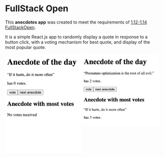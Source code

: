 # FullStack Open

This **anecdotes app** was created to meet the requirements of [1.12-1.14 FullStackOpen](https://fullstackopen.com/en/part1/a_more_complex_state_debugging_react_apps#exercises-1-6-1-14).

It is a simple React.js app to randomly display a quote in response to a button click, with a voting mechanism for best quote, and display of the most popular quote.



<p>
  <kbd style="display:inline-block; width:250px; hspace: 20px; vertical-align: top;"  ><img src="./public/anecdotes_screenshot1.png"   alt="Anecdotes App Screenshot on loading"/></kbd>
  <kbd style="display:inline-block; width:250px; hspace: 20px; vertical-align: top;" ><img src="./public/anecdotes_screenshot2.png"   alt="Anecdotes App Screenshot in use"/> </kbd>
  </p>



